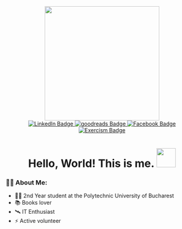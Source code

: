 <div id="header" align="center">
  <img src="https://64.media.tumblr.com/a0327431d3a28ea89ce3c7fb7a6b5899/tumblr_op5wogT62C1wo8ldmo1_500.gifv" width="300"/>
  
  <div id="badges">
    <a href="https://www.linkedin.com/in/alexandra-liferi-0b1361206/">
      <img src="https://img.shields.io/badge/LinkedIn-blue?style=for-the-badge&logo=linkedin&logoColor=white" alt="LinkedIn Badge"/>
    </a>    
     <a href="https://www.goodreads.com/user/show/43559274-ela">
      <img src="https://img.shields.io/badge/Goodreads-gray?style=for-the-badge&logo=goodreads&logoColor=white" alt="goodreads Badge"/>
    </a>  
    <a href="https://www.facebook.com/Liferi.Alexandra.Elena">
      <img src="https://img.shields.io/badge/Facebook-blue?style=for-the-badge&logo=facebook&logoColor=white" alt="Facebook Badge"/>
    </a>
     <a href="https://exercism.org/profiles/elalae">
      <img src="https://i.ibb.co/GFLYczF/logo-exercism-1.png" alt="Exercism Badge"/>
    </a>
    <h1>
      Hello, World! This is me. 
      <img src="https://i.pinimg.com/originals/cf/72/34/cf72349b20d04ebb047141bc851e9cc9.png" width="50px"/>
    </h1>
  </div>
</div>





  
### 👨‍💻 About Me:

- 👷‍♂️	2nd Year student at the Polytechnic University of Bucharest
- 📚 Books lover
- 🛰️ IT Enthusiast 
- ⚡ Active volunteer 
  



